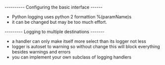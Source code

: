 ---------- Configuring the basic interface ------
- Python logging uses python 2 formattion %(paramName)s
- it can be changed but may be too much effort.

--------- Logging to multiple destinations -------
- a handler can only make itself more select than its logger not less
- logger is autoset to warning so without change this will block everything besides warnings and errors
- you can implement your own subclass of logging handlers